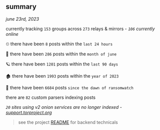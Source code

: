 
## summary
_june 23rd, 2023_

currently tracking `153` groups across `273` relays & mirrors - _`106` currently online_

⏲ there have been `8` posts within the `last 24 hours`

🦈 there have been `286` posts within the `month of june`

🪐 there have been `1201` posts within the `last 90 days`

🏚 there have been `1993` posts within the `year of 2023`

🦕 there have been `6684` posts `since the dawn of ransomwatch`

there are `82` custom parsers indexing posts

_`20` sites using v2 onion services are no longer indexed - [support.torproject.org](https://support.torproject.org/onionservices/v2-deprecation/)_

> see the project [README](https://github.com/joshhighet/ransomwatch#ransomwatch--) for backend technicals
